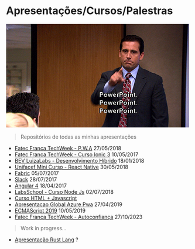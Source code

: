 # Apresentações/Cursos/Palestras

![Power Point!](./.github/apresentacao.gif)

> Repositórios de todas as minhas apresentações

- [Fatec Franca TechWeek - P.W.A](https://github.com/juninmd/apresentacao-pwa) 27/05/2018
- [Fatec Franca TechWeek - Curso Ionic 3](https://github.com/juninmd/Curso-Ionic-3) 10/05/2017
- [BEV LuizaLabs - Desenvolvimento Híbrido](https://github.com/juninmd/apresentacao-desenvolvimento-hibrido) 18/01/2018
- [Unifacef Mini Curso - React Native](https://github.com/juninmd/curso-react-native) 30/05/2018
- [Fabric](https://github.com/juninmd/slide-fabric) 05/07/2017
- [Slack](https://github.com/juninmd/Curso-Slack) 28/07/2017
- [Angular 4](https://github.com/juninmd/Curso-Angular-4) 18/04/2017
- [LabsSchool - Curso Node Js](https://github.com/juninmd/curso-node-js) 02/07/2018
- [Curso HTML + Javascript](https://github.com/juninmd/curso-html-aula-1)
- [Apresentacao Global Azure Pwa](https://github.com/juninmd/apresentacao-global-azure-pwa) 27/04/2019
- [ECMAScript 2019](https://github.com/juninmd/ecmascript-2019) 10/05/2019
- [Fatec Franca TechWeek - Autoconfiança]([https://github.com/juninmd/ecmascript-2019](https://docs.google.com/presentation/d/1msOQX4S1kQ-YZAnWDKpb7g4CUAFwNcdmSy_JVbMyKnc/edit?pli=1#slide=id.g742e3e7cd_1_16)https://docs.google.com/presentation/d/1msOQX4S1kQ-YZAnWDKpb7g4CUAFwNcdmSy_JVbMyKnc/edit?pli=1#slide=id.g742e3e7cd_1_16) 27/10/2023

> Work in progress...

- [Apresentação Rust Lang](https://github.com/juninmd/apresentacao-rust-lang) ?
